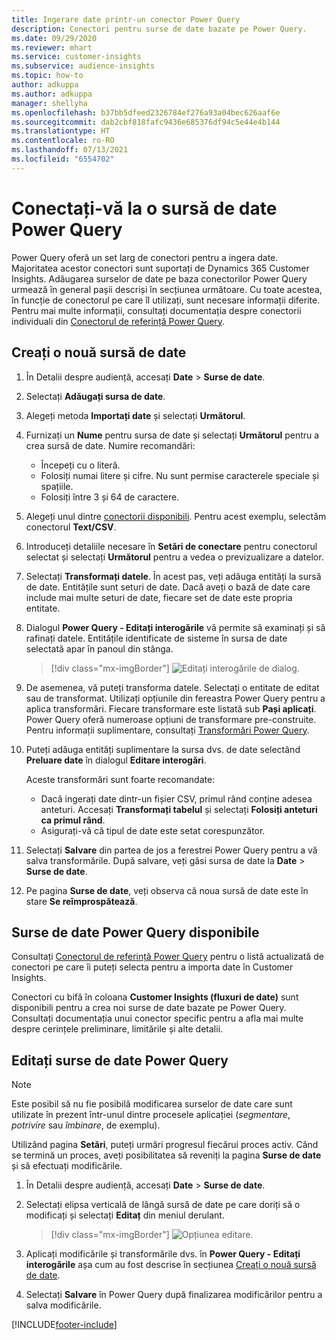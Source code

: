 ```yaml
---
title: Ingerare date printr-un conector Power Query
description: Conectori pentru surse de date bazate pe Power Query.
ms.date: 09/29/2020
ms.reviewer: mhart
ms.service: customer-insights
ms.subservice: audience-insights
ms.topic: how-to
author: adkuppa
ms.author: adkuppa
manager: shellyha
ms.openlocfilehash: b37bb5dfeed2326784ef276a93a04bec626aaf6e
ms.sourcegitcommit: dab2cbf818fafc9436e685376df94c5e44e4b144
ms.translationtype: HT
ms.contentlocale: ro-RO
ms.lasthandoff: 07/13/2021
ms.locfileid: "6554702"
---
```

# <a name="connect-to-a-power-query-data-source"></a>Conectați-vă la o sursă de date Power Query

Power Query oferă un set larg de conectori pentru a ingera date. Majoritatea acestor conectori sunt suportați de Dynamics 365 Customer Insights. Adăugarea surselor de date pe baza conectorilor Power Query urmează în general pașii descriși în secțiunea următoare. Cu toate acestea, în funcție de conectorul pe care îl utilizați, sunt necesare informații diferite. Pentru mai multe informații, consultați documentația despre conectorii individuali din [Conectorul de referință Power Query](/power-query/connectors/).

## <a name="create-a-new-data-source"></a>Creați o nouă sursă de date

1. În Detalii despre audiență, accesați **Date** > **Surse de date**.

1. Selectați **Adăugați sursa de date**.

1. Alegeți metoda **Importați date** și selectați **Următorul**.

1. Furnizați un **Nume** pentru sursa de date și selectați **Următorul** pentru a crea sursă de date. Numire recomandări: 
   - Începeți cu o literă.
   - Folosiți numai litere și cifre. Nu sunt permise caracterele speciale și spațiile.
   - Folosiți între 3 și 64 de caractere.

1. Alegeți unul dintre [conectorii disponibili](#available-power-query-data-sources). Pentru acest exemplu, selectăm conectorul **Text/CSV**.

1. Introduceți detaliile necesare în **Setări de conectare** pentru conectorul selectat și selectați **Următorul** pentru a vedea o previzualizare a datelor.

1. Selectați **Transformați datele**. În acest pas, veți adăuga entități la sursă de date. Entitățile sunt seturi de date. Dacă aveți o bază de date care include mai multe seturi de date, fiecare set de date este propria entitate.

1. Dialogul **Power Query - Editați interogările** vă permite să examinați și să rafinați datele. Entitățile identificate de sisteme în sursa de date selectată apar în panoul din stânga.

   > [!div class="mx-imgBorder"]
   > ![Editați interogările de dialog.](media/data-manager-configure-edit-queries.png "Editați interogările de dialog")

1. De asemenea, vă puteți transforma datele. Selectați o entitate de editat sau de transformat. Utilizați opțiunile din fereastra Power Query pentru a aplica transformări. Fiecare transformare este listată sub **Pași aplicați**. Power Query oferă numeroase opțiuni de transformare pre-construite. Pentru informații suplimentare, consultați [Transformări Power Query](/power-query/power-query-what-is-power-query#transformations).

1. Puteți adăuga entități suplimentare la sursa dvs. de date selectând **Preluare date** în dialogul **Editare interogări**.

   Aceste transformări sunt foarte recomandate:

   - Dacă ingerați date dintr-un fișier CSV, primul rând conține adesea anteturi. Accesați **Transformați tabelul** și selectați **Folosiți anteturi ca primul rând**.
   - Asigurați-vă că tipul de date este setat corespunzător.

1. Selectați **Salvare** din partea de jos a ferestrei Power Query pentru a vă salva transformările. După salvare, veți găsi sursa de date la **Date** > **Surse de date**.

1. Pe pagina **Surse de date**, veți observa că noua sursă de date este în stare **Se reîmprospătează**.

## <a name="available-power-query-data-sources"></a>Surse de date Power Query disponibile

Consultați [Conectorul de referință Power Query](/power-query/connectors/) pentru o listă actualizată de conectori pe care îi puteți selecta pentru a importa date în Customer Insights. 

Conectori cu bifă în coloana **Customer Insights (fluxuri de date)** sunt disponibili pentru a crea noi surse de date bazate pe Power Query. Consultați documentația unui conector specific pentru a afla mai multe despre cerințele preliminare, limitările și alte detalii.

## <a name="edit-power-query-data-sources"></a>Editați surse de date Power Query

> [!NOTE]
> Este posibil să nu fie posibilă modificarea surselor de date care sunt utilizate în prezent într-unul dintre procesele aplicației (*segmentare*, *potrivire* sau *îmbinare*, de exemplu). 
>
> Utilizând pagina **Setări**, puteți urmări progresul fiecărui proces activ. Când se termină un proces, aveți posibilitatea să reveniți la pagina **Surse de date** și să efectuați modificările.

1. În Detalii despre audiență, accesați **Date** > **Surse de date**.

2. Selectați elipsa verticală de lângă sursă de date pe care doriți să o modificați și selectați **Editaț** din meniul derulant.

   > [!div class="mx-imgBorder"]
   > ![Opțiunea editare.](media/edit-option-data-sources.png "Opțiunea editare")

3. Aplicați modificările și transformările dvs. în **Power Query - Editați interogările** așa cum au fost descrise în secțiunea [Creați o nouă sursă de date](#create-a-new-data-source).

4. Selectați **Salvare** în Power Query după finalizarea modificărilor pentru a salva modificările.


[!INCLUDE[footer-include](../includes/footer-banner.md)]